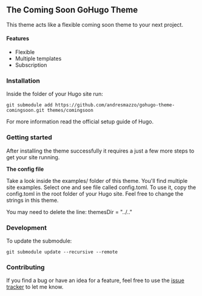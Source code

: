 ## The Coming Soon GoHugo Theme

This theme acts like a flexible coming soon theme to your next project.

#### Features
- Flexible
- Multiple templates
- Subscription

### Installation

Inside the folder of your Hugo site run:

```
git submodule add https://github.com/andresmazzo/gohugo-theme-comingsoon.git themes/comingsoon
```

For more information read the official setup guide of Hugo.

### Getting started

After installing the theme successfully it requires a just a few more steps to get your site running.

**The config file**

Take a look inside the examples/ folder of this theme. You'll find multiple site examples. Select one and see file called config.toml. To use it, copy the config.toml in the root folder of your Hugo site. Feel free to change the strings in this theme.

You may need to delete the line: themesDir = "../.."

### Development

To update the submodule:
```
git submodule update --recursive --remote
```

### Contributing

If you find a bug or have an idea for a feature, feel free to use the [issue tracker](/https://github.com/andresmazzo/gohugo-theme-comingsoon) to let me know.